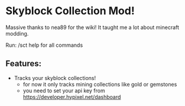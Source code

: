 # Skyblock Collection Mod!
Massive thanks to nea89 for the wiki! It taught me a lot about minecraft modding.

Run: /sct help for all commands
## Features: 
- Tracks your skyblock collections!
  - for now it only tracks mining collections like gold or gemstones
  - you need to set your api key from https://developer.hypixel.net/dashboard
